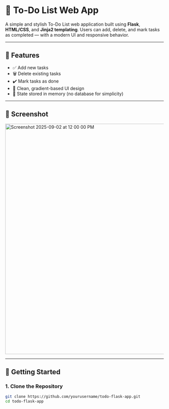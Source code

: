 # 📝 To-Do List Web App

A simple and stylish To-Do List web application built using **Flask**, **HTML/CSS**, and **Jinja2 templating**. Users can add, delete, and mark tasks as completed — with a modern UI and responsive behavior.

---

## 🔧 Features

- ✅ Add new tasks
- 🗑️ Delete existing tasks
- ✔️ Mark tasks as done 
- 🎨 Clean, gradient-based UI design
- 🧠 State stored in memory (no database for simplicity)

---

## 📸 Screenshot

<img width="785" height="733" alt="Screenshot 2025-09-02 at 12 00 00 PM" src="https://github.com/user-attachments/assets/c35fc2b7-1ed7-41ed-ab00-4b705752ff67" />
 <!-- Replace with actual path if needed -->

---

## 🚀 Getting Started

### 1. Clone the Repository

```bash
git clone https://github.com/yourusername/todo-flask-app.git
cd todo-flask-app


